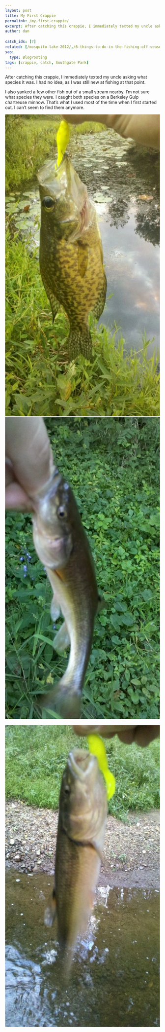 ```yaml
---
layout: post
title: My First Crappie
permalink: /my-first-crappie/
excerpt: After catching this crappie, I immediately texted my uncle asking what species it was. I had no idea, as I was still new at fishing at that point.
author: dan

catch_ids: [7]
related: [/mosquito-lake-2012/,/6-things-to-do-in-the-fishing-off-season,/tags/,]
seo:
  type: BlogPosting
tags: [crappie, catch, Southgate Park]
---
```

After catching this crappie, I immediately texted my uncle asking what species it was. I had no idea, as I was still new at fishing at that point.

I also yanked a few other fish out of a small stream nearby. I&#8217;m not sure what species they were. I caught both species on a Berkeley Gulp chartreuse minnow. That&#8217;s what I used most of the time when I first started out. I can&#8217;t seem to find them anymore.

<div class='gallery'>
  <div class='gallery-item'>
    <a href="/images/my-first-crappie.webp"><img width="550" height="979" src="/images/my-first-crappie-575x1024.webp" alt="My first Crappie" /></a>
  </div>
  <div class='gallery-item'>
      <a href="/images/a-sucker-fish.webp"><img width="550" height="979" src="/images/a-sucker-fish-575x1024.webp" alt="A sucker fish" /></a>
  </div>
  <br style="clear: both" />
  <div class='gallery-item'>
      <a href="/images/another-sucker-fish.webp"><img width="550" height="979" src="/images/another-sucker-fish-575x1024.webp" alt="Another sucker fish" /></a>
  </div>
  <br style='clear: both' />
</div>
